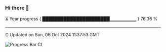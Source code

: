 ### Hi there 👋

⏳ Year progress { ██████████████████████▁▁▁▁▁▁▁▁ } 76.36 %

---

⏰ Updated on Sun, 06 Oct 2024 11:37:53 GMT

![Progress Bar CI](https://github.com/IshwaranRudhara/GIT-ACTION/workflows/Progress%20Bar%20CI/badge.svg)
